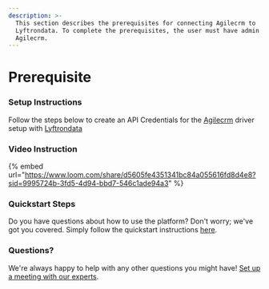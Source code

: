 ```yaml
---
description: >-
  This section describes the prerequisites for connecting Agilecrm to
  Lyftrondata. To complete the prerequisites, the user must have admin access to
  Agilecrm.
---
```


# Prerequisite

### Setup Instructions

Follow the steps below to create an API Credentials for the [Agilecrm](https://www.lyftrondata.com/integration/sales-analytics/agile-crm/) driver setup with [Lyftrondata](https://www.lyftrondata.com)

### Video Instruction

{% embed url="https://www.loom.com/share/d5605fe4351341bc84a055616fd8d4e8?sid=9995724b-3fd5-4d94-bbd7-546c1ade94a3" %}

### Quickstart Steps

Do you have questions about how to use the platform? Don't worry; we've got you covered. Simply follow the quickstart instructions [here](./).

### Questions? <a href="#questions" id="questions"></a>

We're always happy to help with any other questions you might have! [Set up a meeting with our experts](https://www.lyftrondata.com/book-a-meeting/).
